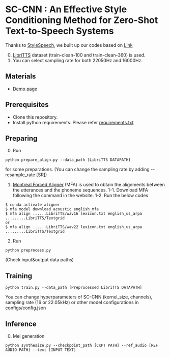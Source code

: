 # SC-CNN : An Effective Style Conditioning Method for Zero-Shot Text-to-Speech Systems
Thanks to [StyleSpeech](https://arxiv.org/abs/2106.03153), we built up our codes based on [Link](https://github.com/KevinMIN95/StyleSpeech)

0. [LibriTTS]((https://research.google/tools/datasets/libri-tts/)) dataset (train-clean-100 and train-clean-360) is used.
1. You can select sampling rate for both 22050Hz and 16000Hz.

## Materials
- [Demo page](https://hcy71o.github.io/SC-CNN-demo/)
<!-- - [TODO][Pretrained Model] -->
<!-- - [TODO] Add pretrained HiFi-GAN and its inference code -->

## Prerequisites
- Clone this repository.
- Install python requirements. Please refer [requirements.txt](requirements.txt)

## Preparing
0. Run 
```
python prepare_align.py --data_path [LibriTTS DATAPATH]
```
for some preparations. (You can change the sampling rate by adding --resample_rate [SR])
1. [Montreal Forced Aligner](https://montreal-forced-aligner.readthedocs.io/en/latest/) (MFA) is used to obtain the alignments between the utterances and the phoneme sequences. 
1-1. Download MFA following the command in the website.
1-2. Run the below codes
```
$ conda activate aligner
$ mfa model download acoustic english_mfa
$ mfa align ......LibriTTS/wav16 lexicon.txt english_us_arpa .........LibriTTS/Textgrid
or
$ mfa align ......LibriTTS/wav22 lexicon.txt english_us_arpa .........LibriTTS/Textgrid
```
2. Run 
```
python preprocess.py
```
(Check input&output data paths)

## Training
```
python train.py --data_path [Preprocessed LibriTTS DATAPATH]
```
You can change hyperparameters of SC-CNN (kernel_size, channels), sampling rate (16 or 22.05kHz) or other model configurations in configs/config.json

## Inference
0. Mel generation
```
python synthesize.py --checkpoint_path [CKPT PATH] --ref_audio [REF AUDIO PATH] --text [INPUT TEXT]
```
